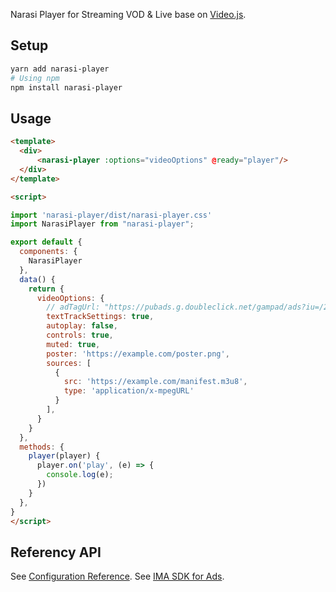 Narasi Player for Streaming VOD & Live base on [Video.js](https://videojs.com).
## Setup
```sh
yarn add narasi-player
# Using npm
npm install narasi-player
```

## Usage
```html
<template>
  <div>
      <narasi-player :options="videoOptions" @ready="player"/>
  </div>
</template>

<script>

import 'narasi-player/dist/narasi-player.css'
import NarasiPlayer from "narasi-player";

export default {
  components: {
    NarasiPlayer
  },
  data() {
    return {
      videoOptions: {
        // adTagUrl: "https://pubads.g.doubleclick.net/gampad/ads?iu=/21775744923/external/single_ad_samples&sz=640x480&cust_params=sample_ct%3Dlinear&ciu_szs=300x250%2C728x90&gdfp_req=1&output=vast&unviewed_position_start=1&env=vp&impl=s&correlator=",
        textTrackSettings: true,
        autoplay: false,
        controls: true,
        muted: true,
        poster: 'https://example.com/poster.png',
        sources: [
          {
            src: 'https://example.com/manifest.m3u8',
            type: 'application/x-mpegURL'
          }
        ], 
      }
    }
  },
  methods: {
    player(player) {
      player.on('play', (e) => {
        console.log(e);
      })
    }
  },
}
</script>
```

## Referency API
See [Configuration Reference](https://docs.videojs.com/).
See [IMA SDK for Ads](https://github.com/googleads/videojs-ima/).
